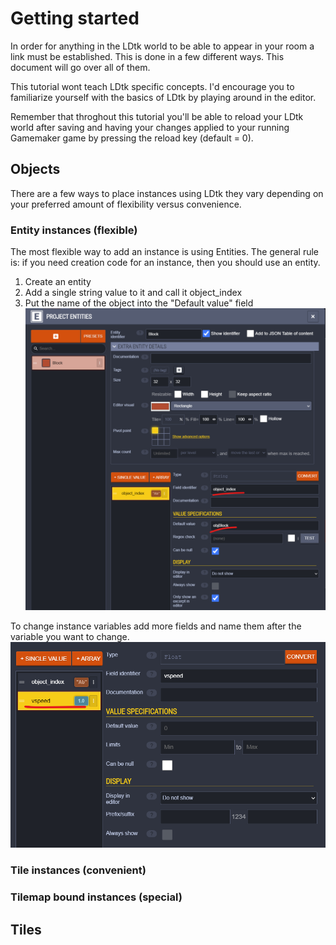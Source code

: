 # Getting started
In order for anything in the LDtk world to be able to appear in your room a link must be established. This is done in a few different ways. This document will go over all of them.

This tutorial wont teach LDtk specific concepts. I'd encourage you to familiarize yourself with the basics of LDtk by playing around in the editor.

Remember that throghout this tutorial you'll be able to reload your LDtk world after saving and having your changes applied to your running Gamemaker game by pressing the reload key (default = 0).

## Objects
There are a few ways to place instances using LDtk they vary depending on your preferred amount of flexibility versus convenience.

### Entity instances (flexible)
The most flexible way to add an instance is using Entities.
The general rule is: if you need creation code for an instance, then you should use an entity.

1) Create an entity
2) Add a single string value to it and call it object_index
3) Put the name of the object into the "Default value" field
![How to create an entity instance](how-to-create-an-entity-instance.png)

To change instance variables add more fields and name them after the variable you want to change.
![How to change an instance variable](entity-instance-variable.png)
### Tile instances (convenient)

### Tilemap bound instances (special)

## Tiles